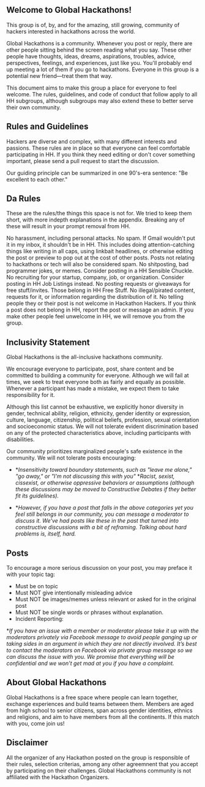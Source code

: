 ## Welcome to Global Hackathons! 

This group is of, by, and for the amazing, still growing, community of hackers interested in hackathons across the world. 

Global Hackathons is a community. Whenever you post or reply, there are other people sitting behind the screen reading what you say. These other people have thoughts, ideas, dreams, aspirations, troubles, advice, perspectives, feelings, and experiences, just like you. You'll probably end up meeting a lot of them if you go to hackathons. Everyone in this group is a potential new friend—treat them that way.

This document aims to make this group a place for everyone to feel welcome. The rules, guidelines, and code of conduct that follow apply to all HH subgroups, although subgroups may also extend these to better serve their own community.

## Rules and Guidelines
Hackers are diverse and complex, with many different interests and passions. These rules are in place so that everyone can feel comfortable participating in HH. If you think they need editing or don't cover something important, please send a pull request to start the discussion.

Our guiding principle can be summarized in one 90's-era sentence: "Be excellent to each other."

## Da Rules
These are the rules/the things this space is not for. We tried to keep them short, with more indepth explanations in the appendix. Breaking any of these will result in your prompt removal from HH.

No harassment, including personal attacks.
No spam. If Gmail wouldn't put it in my inbox, it shouldn't be in HH. This includes doing attention-catching things like writing in all caps, using linkbait headlines, or otherwise editing the post or preview to pop out at the cost of other posts. Posts not relating to hackathons or tech will also be considered spam.
No shitposting, bad programmer jokes, or memes. Consider posting in a HH Sensible Chuckle.
No recruiting for your startup, company, job, or organization. Consider posting in HH Job Listings instead.
No posting requests or giveaways for free stuff/invites. Those belong in HH Free Stuff.
No illegal/pirated content, requests for it, or information regarding the distribution of it.
No telling people they or their post is not welcome in Hackathon Hackers. If you think a post does not belong in HH, report the post or message an admin. If you make other people feel unwelcome in HH, we will remove you from the group.

## Inclusivity Statement
Global Hackathons is the all-inclusive hackathons community.

We encourage everyone to participate, post, share content and be committed to building a community for everyone. Although we will fail at times, we seek to treat everyone both as fairly and equally as possible. Whenever a participant has made a mistake, we expect them to take responsibility for it.

Although this list cannot be exhaustive, we explicitly honor diversity in gender, technical ability, religion, ethnicity, gender identity or expression, culture, language, citizenship, political beliefs, profession, sexual orientation and socioeconomic status. We will not tolerate evident discrimination based on any of the protected characteristics above, including participants with disabilities.

Our community prioritizes marginalized people's safe existence in the community. We will not tolerate posts encouraging:

- **Insensitivity toward boundary statements, such as "leave me alone," "go away," or "I'm not discussing this with you"*
**Racist, sexist, cissexist, or otherwise oppressive behaviors or assumptions (although these discussions may be moved to* *Constructive Debates if they better fit its guidelines).*

- **However, if you have a post that falls in the above categories yet you feel still belongs in our community, you can message* *a moderator to discuss it. We've had posts like these in the past that turned into constructive discussions with a* *bit of reframing. Talking about hard problems is, itself, hard.*

## Posts
To encourage a more serious discussion on your post, you may preface it with your topic tag:

- Must be on topic
- Must NOT give intentionally misleading advice
- Must NOT be images/memes unless relevant or asked for in the original post
- Must NOT be single words or phrases without explanation.
- Incident Reporting:

**If you have an issue with a member or moderator please take it up with the moderators privately via Facebook message to avoid* *people ganging up or taking sides in an argument in which they are not directly involved. It’s best to contact the* *moderators on Facebook via private group message so we can discuss the issue with you. We promise that everything will be* *confidential and we won’t get mad at you if you have a complaint.*  

## About Global Hackathons
Global Hackathons is a free space where people can learn together, exchange experiences and build teams between them. Members are aged from high school to senior citizens, span across gender identities, ethnics and religions, and aim to have members from all the continents. If this match with you, come join us!

## Disclaimer
All the organizer of any Hackathon posted on the group is responsible of their rules, selection criterias, among any other agreemnent that you accept by participating on their challenges. Global Hackathons community is not affiliated with the Hackathon Organizers. 
